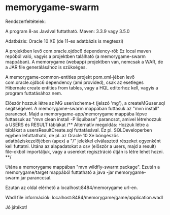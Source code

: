 ﻿# memorygame-swarm

Rendszerfeltételek:

A program 8-as Javával futtatható. Maven: 3.3.9 vagy 3.5.0

Adatbázis:
Oracle 10 XE (de 11-es adatbázis is megteszi)

A projektben levő com.oracle.ojdbc6 dependency-ről:
Ez local maven repóból való, vagyis a projektben található (a memorygame-swarm mappában).
A memorygame (webapp) projektben van, nemcsak a WAR, de a JAR file generálásához is szükséges.

A memorygame-common-entities projekt pom.xml-jében levő com.oracle.ojdbc6 dependency (ami provided), csak az esetleges Hibernate create entities from tables, vagy a HQL editorhoz kell, vagyis a program futtatásához nem.

Először hozzuk létre az MG user/schema-t (jelszó 'mg'), a createMGuser.sql segítségével.
A memorygame-swarm mappában futtasuk az "mvn install" parancsot.
Majd a memorygame-app/memorygame mappába lépve futtassuk az "mvn clean install -P liquibase" parancsot, amivel létrehozzuk a USERS és RESULT táblákat
/** Alternatív megoldás:
Hozzuk létre a táblákat a usersResultCreate.sql futtatásával.
Ez pl. SQLDeveloperben egyben lefuttatható,
de pl. az Oracle 10 Xe böngészős adatbáziskezelőjében (apex) a "/" jelekkel elválasztott részeket egyenként kell futtatni.
Utána az alapadatokat a csv (először a users, majd a result) file-okból importáljuk,
vagy a usereket regisztráció útján is létre lehet hozni. **/

Utána a memorygame mappában "mvn wildfly-swarm:package".
Ezután a memorygame/target mappából futtatható a java -jar memorygame-swarm.jar paranccsal.

Ezután az oldal elérhető a localhost:8484/memorygame url-en.

Wadl file információk: localhost:8484/memorygame/game/application.wadl

Jó játékot!
